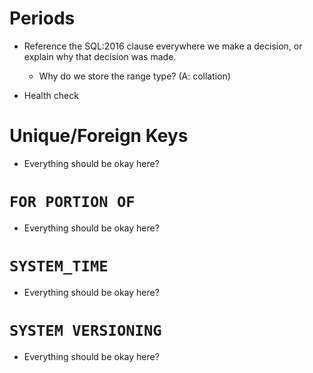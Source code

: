 # Periods

-   Reference the SQL:2016 clause everywhere we make a decision, or explain why that
    decision was made.
    
    -   Why do we store the range type? (A: collation)

-   Health check

# Unique/Foreign Keys

-   Everything should be okay here?

# `FOR PORTION OF`

-   Everything should be okay here?

# `SYSTEM_TIME`

-   Everything should be okay here?

# `SYSTEM VERSIONING`

-   Everything should be okay here?
